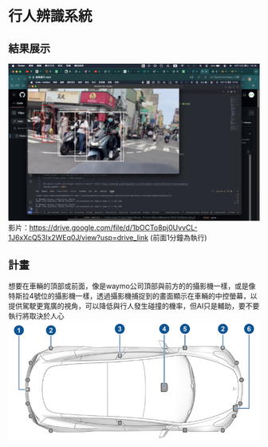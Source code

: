 # 行人辨識系統
## 結果展示
![image](https://github.com/ives-cream/Pedestrian-identification-system/blob/41e48b496780a13f12c3e464aa03fc4d7eb15274/Result%20Display.png)
影片：https://drive.google.com/file/d/1bOCTo8pj0UvvCL-1J6xXcQ53Ix2WEq0J/view?usp=drive_link (前面1分鐘為執行)

## 計畫
想要在車輛的頂部或前面，像是waymo公司頂部與前方的的攝影機一樣，或是像特斯拉4號位的攝影機一樣，透過攝影機捕捉到的畫面顯示在車輛的中控螢幕，以提供駕駛更寬廣的視角，可以降低與行人發生碰撞的機率，但AI只是輔助，要不要執行將取決於人心
![image](https://github.com/ives-cream/Pedestrian-identification-system/blob/f2feb7c7ed7b91e2b33dfe652ece0df23da00cf0/Tesla%20Model%203%20Camera.png)
